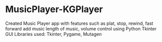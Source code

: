 # MusicPlayer-KGPlayer
Created Music Player app with features such as plat, stop, rewind, fast forward add music length of music, volume control
using Python Tkinter GUI
Libraries used: Tkinter, Pygame, Mutagen
